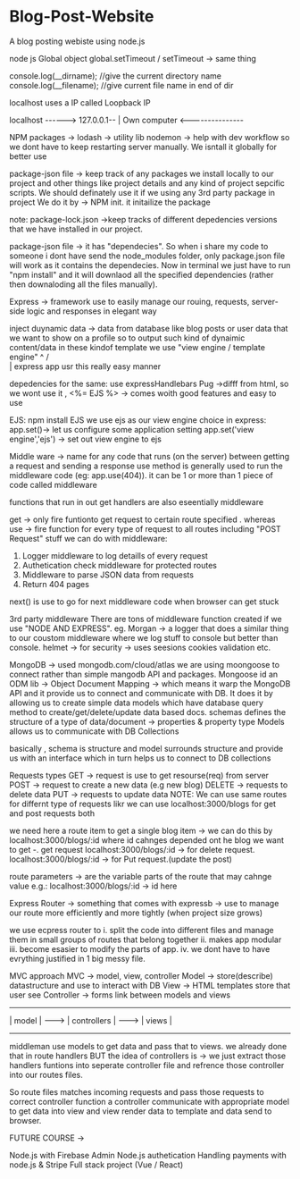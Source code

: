 # Blog-Post-Website
A blog posting webiste using node.js

node js
Global object
global.setTimeout / setTimeout -> same thing

console.log(__dirname);  //give the current directory name
console.log(__filename); //give current file name in end of dir



localhost uses a IP called Loopback IP

localhost ------> 127.0.0.1--
				    |
Own computer <---------------

NPM packages ->
lodash -> utility lib
nodemon -> help with dev workflow so we dont have to keep restarting server manually. We isntall it globally for better use

package-json file -> keep track of any packages we install locally to our project and other things like project details and any kind of project sepcific scripts. We should definately use it if we using any 3rd party package in project
We do it by -> NPM init. it initailize the package

note: package-lock.json ->keep tracks of different depedencies versions that we have installed in our project.

package-json file -> it has "dependecies". So when i share my code to someone i dont have send the node_modules folder, only package.json file will work as it contains the dependecies. Now in terminal we just have to run "npm install" and it will downlaod all the specified dependencies (rather then downaloding all the files manually).

Express -> framework use to easily manage our rouing, requests, server-side logic and responses in elegant way



inject duynamic data -> data from database like blog posts or user data that we want to show on a profile
so to output such kind of dynaimic content/data in these kindof template we use "view engine / template engine"
     ^
    / \
     |
express app usr this really easy manner

depedencies for the same: use expressHandlebars
Pug ->difff from html, so we wont use it , 
<%= EJS %> -> comes woith good features and easy to use

EJS: npm install EJS
we use ejs as our view engine choice
in express:
app.set()-> let us configure some application setting
app.set('view engine','ejs') -> set out view engine to ejs


Middle ware -> name for any code that runs (on the server) between getting a request and sending a response
use method is generally used to run the middleware code (eg: app.use(404)).
it can be 1 or more than 1 piece of code called middleware

functions that run in out get handlers are also eseentially middleware  

get -> only fire funtionto get request to certain route specified .
whereas
use -> fire function for every type of request  to all routes including "POST Request"
stuff we can do with middleware: 
1. Logger middleware to log detaills of every request
2. Authetication check middleware for protected routes
3. Middleware to parse JSON data from requests
4. Return 404 pages

next() is use to go for next middleware code when browser can get stuck 

3rd party middleware 
There are tons of middleware function created if we use "NODE AND EXPRESS".
eg. Morgan -> a logger that does a similar thing to our coustom middleware where we log stuff to console but better than console.
 helmet -> for security -> uses seesions cookies validation etc.


MongoDB -> used mongodb.com/cloud/atlas
we are using moongoose to connect rather than simple mangodb API and packages.
Mongoose id an ODM lib -> Object Document Mapping -> which means it warp the MongoDB API and it provide us to connect and communicate with DB.
It does it by allowing us to create simple data models which have database query method to create/get/delete/update data based docs.
schemas defines the structure of a type of data/document -> properties & property type
Models allows us to communicate with DB Collections

basically , schema is structure and model surrounds structure and provide us with an interface which in turn helps us to connect to DB collections

Requests types
GET -> request is use to get resourse(req) from server
POST -> request to create a new data (e.g new blog)
DELETE -> requests to delete data
PUT -> requests to update data
NOTE: We can use same routes for differnt type of requests
likr we can use localhost:3000/blogs for get and post requests both

we need here a route item to get a single blog item -> we can do this by localhost:3000/blogs/:id where id cahnges depended ont he blog we want to get -. get request
localhost:3000/blogs/:id -> for delete request.
localhost:3000/blogs/:id -> for Put request.(update the post)

route parameters -> are the variable parts of the route that may cahnge value
e.g.: localhost:3000/blogs/:id -> id here

Express Router -> something that comes with expressb -> use to manage our route more efficiently and more tightly (when project size grows)

we use ecpress router to 
i. split the code into different files and manage them in small groups of routes that belong together
ii. makes app modular
iii. become esasier to modify the parts of app.
iv. we dont have to have evrything justified in 1 big messy file.

MVC approach 
MVC -> model, view, controller
Model -> store(describe) datastructure and use to interact with DB
View -> HTML templates store that user see
Controller -> forms link between models and views
   --------       --------------       ---------
   | model | ---> | controllers | ---> | views |
   ---------      ---------------      ---------

middleman use models to get data and pass that to views.
we already done that in route handlers BUT the idea of controllers is -> we just extract those handlers funtions into seperate controller file and refrence those controller into our routes files.

So route files matches incoming requests and pass those requests to correct controller function        a controller communicate with appropriate model to get data into view and         view render data to template and data send to browser.

FUTURE COURSE ->

Node.js with Firebase Admin
Node.js authetication
Handling payments with node.js & Stripe
Full stack project (Vue / React)
